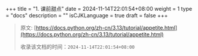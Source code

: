 +++
title = "1. 课前甜点"
date = 2024-11-14T22:01:54+08:00
weight = 1
type = "docs"
description = ""
isCJKLanguage = true
draft = false
+++

> 原文: [https://docs.python.org/zh-cn/3.13/tutorial/appetite.html](https://docs.python.org/zh-cn/3.13/tutorial/appetite.html)
>
> 收录该文档的时间：`2024-11-14T22:01:54+08:00`

